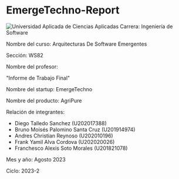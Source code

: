 # EmergeTechno-Report
 ![Universidad Aplicada de Ciencias Aplicadas](https://upload.wikimedia.org/wikipedia/commons/f/fc/UPC_logo_transparente.png)
 Carrera: Ingeniería de Software

Nombre del curso: Arquitecturas De Software Emergentes

Sección: WS82

Nombre del profesor: 

"Informe de Trabajo Final"

Nombre del startup: EmergeTechno

Nombre del producto: AgriPure

Relación de integrantes:

-   Diego Talledo Sanchez (U202017388)
-   Bruno Moisés Palomino Santa Cruz (U201914974)
-   Andres Christian Reynoso (U202010196)
-   Frank Yamil Alva Cordova (U202020026)
-   Franchesco Alexis Soto Morales (U201821078)

Mes y año: Agosto 2023

Ciclo: 2023-2
<!--stackedit_data:
eyJoaXN0b3J5IjpbLTY1Mzk4MDQ4LDM5MDMxNjA1MSw4MjU4NT
k2NjJdfQ==
-->